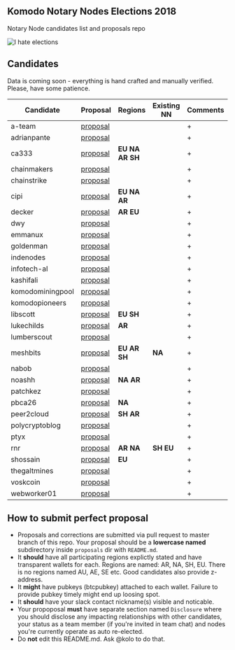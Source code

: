 ##  Komodo Notary Nodes Elections 2018
Notary Node candidates list and proposals repo

![I hate elections](https://user-images.githubusercontent.com/2559459/37498820-68f94a1a-28d1-11e8-90a0-45a174b210b0.jpg)

## Candidates

Data is coming soon - everything is hand crafted and manually verified. Please, have some patience.

| Candidate | Proposal | Regions | Existing NN | Comments |
|---|---|---|---|---|
| a-team | [proposal](./proposals/a-team) | | |  +  |
| adrianpante | [proposal](./proposals/adrianpante) | | |  +  |
| ca333 | [proposal](./proposals/ca333) | **EU** **NA** **AR** **SH** | |  +  |
| chainmakers | [proposal](./proposals/chainmakers) | | |  +  |
| chainstrike | [proposal](./proposals/chainstrike) | | |  +  |
| cipi | [proposal](./proposals/cipi) | **EU** **NA** **AR** | |  +  |
| decker | [proposal](./proposals/decker) | **AR** **EU**| |  +  |
| dwy | [proposal](./proposals/dwy) | | |  +  |
| emmanux | [proposal](./proposals/emmanux) | | |  +  |
| goldenman | [proposal](./proposals/goldenman) | | |  +  |
| indenodes | [proposal](./proposals/indenodes) | | |  +  |
| infotech-al | [proposal](./proposals/infotech-al) | | |  +  |
| kashifali | [proposal](./proposals/kashifali) | | |  +  |
| komodominingpool | [proposal](./proposals/komodominingpool) | | |  +  |
| komodopioneers | [proposal](./proposals/komodopioneers) | | |  +  |
| libscott | [proposal](./proposals/libscott) | **EU** **SH** | |  +  |
| lukechilds | [proposal](./proposals/lukechilds) | **AR** | |  +  |
| lumberscout | [proposal](./proposals/lumberscout) | | |  +  |
| meshbits | [proposal](./proposals/meshbits) | **EU** **AR** **SH** | **NA** |  +  |
| nabob | [proposal](./proposals/nabob) | | |  +  |
| noashh | [proposal](./proposals/noashh) | **NA** **AR** | |  +  |
| patchkez | [proposal](./proposals/patchkez) | | |  +  |
| pbca26 | [proposal](./proposals/pbca26) | **NA** | |  +  |
| peer2cloud | [proposal](./proposals/peer2cloud) | **SH** **AR** | |  +  |
| polycryptoblog | [proposal](./proposals/polycryptoblog) | | |   +  |
| ptyx | [proposal](./proposals/ptyx) | | |   +  |
| rnr | [proposal](./proposals/rnr) | **AR** **NA** | **SH** **EU** |  +  |
| shossain | [proposal](./proposals/shossain) | **EU** | |  +  |
| thegaltmines | [proposal](./proposals/thegaltmines) | | |  +  |
| voskcoin | [proposal](./proposals/voskcoin) | | |  +  |
| webworker01 | [proposal](./proposals/webworker01) | | |  +  |

## How to submit perfect proposal

- Proposals and corrections are submitted via pull request to master branch of this repo. Your proposal should be a **lowercase named** subdirectory inside `proposals` dir with `README.md`.
- It **should** have all participating regions explictly stated and have transparent wallets for each. Regions are named: AR, NA, SH, EU. There is no regions named AU, AE, SE etc. Good candidates also provide z-address.
- It **might** have pubkeys (btcpubkey) attached to each wallet. Failure to provide pubkey timely might end up loosing spot.
- It **should** have your slack contact nickname(s) visible and noticable.
- Your propoposal **must** have separate section named `Disclosure` where you should disclose any impacting relationships with other candidates, your status as a team member (if you're invited in team chat) and nodes you're currently operate as auto re-elected.
- Do **not** edit this README.md. Ask @kolo to do that.
